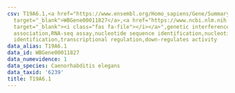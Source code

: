 ```yaml
---
csv: T19A6.1,<a href="https://www.ensembl.org/Homo_sapiens/Gene/Summary?db=core;g=WBGene00011827"
  target="_blank">WBGene00011827</a>,<a href="https://www.ncbi.nlm.nih.gov/pubmed/27496166"
  target="_blank"><i class="fas fa-file"></i></a>",genetic interference,functional
  association,RNA-seq assay,nucleotide sequence identification,nucleotide sequence
  identification,transcriptional regulation,down-regulates activity
data_alias: T19A6.1
data_id: WBGene00011827
data_numevidence: 1
data_species: Caenorhabditis elegans
data_taxid: '6239'
title: T19A6.1
---
```

